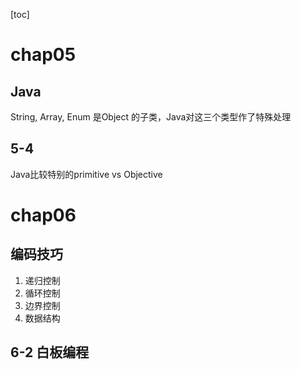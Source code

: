[toc]
# chap05
## Java
String, Array, Enum    是Object 的子类，Java对这三个类型作了特殊处理
## 5-4
Java比较特别的primitive vs Objective

# chap06
## 编码技巧
1. 递归控制
2. 循环控制
3. 边界控制
4. 数据结构

## 6-2 白板编程
